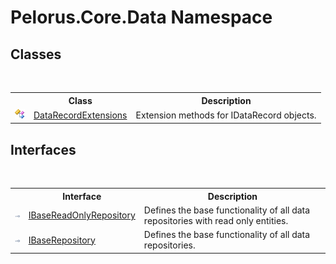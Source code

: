 # Pelorus.Core.Data Namespace

## Classes
&nbsp;<table><tr><th></th><th>Class</th><th>Description</th></tr><tr><td>![Public class](media/pubclass.gif "Public class")</td><td><a href="412D3D25">DataRecordExtensions</a></td><td>
Extension methods for IDataRecord objects.</td></tr></table>

## Interfaces
&nbsp;<table><tr><th></th><th>Interface</th><th>Description</th></tr><tr><td>![Public interface](media/pubinterface.gif "Public interface")</td><td><a href="E4B31551">IBaseReadOnlyRepository</a></td><td>
Defines the base functionality of all data repositories with read only entities.</td></tr><tr><td>![Public interface](media/pubinterface.gif "Public interface")</td><td><a href="30329654">IBaseRepository</a></td><td>
Defines the base functionality of all data repositories.</td></tr></table>&nbsp;

